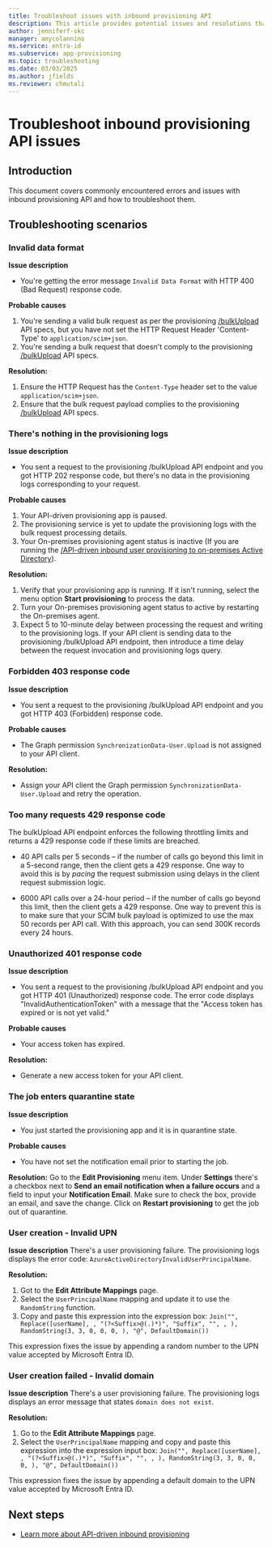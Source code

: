 ```yaml
---
title: Troubleshoot issues with inbound provisioning API
description: This article provides potential issues and resolutions that guide you in how to troubleshoot issues with the inbound provisioning API.
author: jenniferf-skc
manager: amycolannino
ms.service: entra-id
ms.subservice: app-provisioning
ms.topic: troubleshooting
ms.date: 03/03/2025
ms.author: jfields
ms.reviewer: chmutali
---
```


# Troubleshoot inbound provisioning API issues

## Introduction

This document covers commonly encountered errors and issues with inbound provisioning API and how to troubleshoot them.

## Troubleshooting scenarios

### Invalid data format 

**Issue description**
* You're getting the error message ```Invalid Data Format``` with HTTP 400 (Bad Request) response code.

**Probable causes**
1. You're sending a valid bulk request as per the provisioning [/bulkUpload](/graph/api/synchronization-synchronizationjob-post-bulkupload) API specs, but you have not set the HTTP Request Header 'Content-Type' to `application/scim+json`. 
2. You're sending a bulk request that doesn't comply to the provisioning [/bulkUpload](/graph/api/synchronization-synchronizationjob-post-bulkupload) API specs.

**Resolution:**
1. Ensure the HTTP Request has the `Content-Type` header set to the value ```application/scim+json```.
1. Ensure that the bulk request payload complies to the provisioning [/bulkUpload](/graph/api/synchronization-synchronizationjob-post-bulkupload) API specs.

### There's nothing in the provisioning logs

**Issue description**
* You sent a request to the provisioning /bulkUpload API endpoint and you got HTTP 202 response code, but there's no data in the provisioning logs corresponding to your request. 

**Probable causes**
1. Your API-driven provisioning app is paused. 
1. The provisioning service is yet to update the provisioning logs with the bulk request processing details.
2. Your On-premises provisioning agent status is inactive (If you are running the [/API-driven inbound user provisioning to on-premises Active Directory](https://go.microsoft.com/fwlink/?linkid=2245182)).


**Resolution:**
1. Verify that your provisioning app is running. If it isn't running, select the menu option **Start provisioning** to process the data.
2. Turn your On-premises provisioning agent status to active by restarting the On-premises agent.
1. Expect 5 to 10-minute delay between processing the request and writing to the provisioning logs. If your API client is sending data to the provisioning /bulkUpload API endpoint, then introduce a time delay between the request invocation and provisioning logs query. 

### Forbidden 403 response code 

**Issue description**
* You sent a request to the provisioning /bulkUpload API endpoint and you got HTTP 403 (Forbidden) response code. 

**Probable causes**
* The Graph permission `SynchronizationData-User.Upload` is not assigned to your API client. 

**Resolution:**
* Assign your API client the Graph permission `SynchronizationData-User.Upload` and retry the operation. 

### Too many requests 429 response code

The bulkUpload API endpoint enforces the following throttling limits and returns a 429 response code if these limits are breached. 

- 40 API calls per 5 seconds – if the number of calls go beyond this limit in a 5-second range, then the client gets a 429 response. One way to avoid this is by *pacing* the request submission using delays in the client request submission logic. 

- 6000 API calls over a 24-hour period – if the number of calls go beyond this limit, then the client gets a 429 response. One way to prevent this is to make sure that your SCIM bulk payload is optimized to use the max 50 records per API call. With this approach, you can send 300K records every 24 hours. 


### Unauthorized 401 response code

**Issue description**
* You sent a request to the provisioning /bulkUpload API endpoint and you got HTTP 401 (Unauthorized) response code. The error code displays "InvalidAuthenticationToken" with a message that the "Access token has expired or is not yet valid."  

**Probable causes**
* Your access token has expired. 

**Resolution:**
* Generate a new access token for your API client. 

### The job enters quarantine state

**Issue description**
* You just started the provisioning app and it is in quarantine state. 

**Probable causes**
* You have not set the notification email prior to starting the job. 

**Resolution:**
Go to the **Edit Provisioning** menu item. Under **Settings** there's a checkbox next to **Send an email notification when a failure occurs** and a field to input your **Notification Email**. Make sure to check the box, provide an email, and save the change. Click on **Restart provisioning** to get the job out of quarantine. 

### User creation - Invalid UPN

**Issue description**
There's a user provisioning failure. The provisioning logs displays the error code: ```AzureActiveDirectoryInvalidUserPrincipalName```.  

**Resolution:**
1. Got to the **Edit Attribute Mappings** page.
2. Select the ```UserPrincipalName``` mapping and update it to use the ```RandomString``` function. 
3. Copy and paste this expression into the expression box:
```Join("", Replace([userName], , "(?<Suffix>@(.)*)", "Suffix", "", , ), RandomString(3, 3, 0, 0, 0, ), "@", DefaultDomain())```

This expression fixes the issue by appending a random number to the UPN value accepted by Microsoft Entra ID.

### User creation failed - Invalid domain

**Issue description**
There's a user provisioning failure. The provisioning logs displays an error message that states ```domain does not exist```.  

**Resolution:**
1. Go to the **Edit Attribute Mappings** page. 
2. Select the ```UserPrincipalName``` mapping and copy and paste this expression into the expression input box: 
```Join("", Replace([userName], , "(?<Suffix>@(.)*)", "Suffix", "", , ), RandomString(3, 3, 0, 0, 0, ), "@", DefaultDomain())```

This expression fixes the issue by appending a default domain to the UPN value accepted by Microsoft Entra ID. 

## Next steps

* [Learn more about API-driven inbound provisioning](inbound-provisioning-api-concepts.md)
